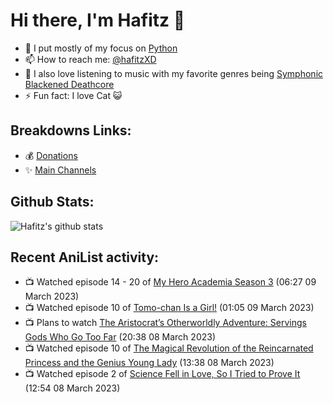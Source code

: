# Hi there, I'm Hafitz 👋
- 🐍 I put mostly of my focus on [Python](https://python.org)
- 📫 How to reach me: [@hafitzXD](https://t.me/hafitzXD)
- 🎵 I also love listening to music with my favorite genres being [Symphonic Blackened Deathcore](https://youtu.be/qyYmS_iBcy4)
- ⚡ Fun fact: I love Cat 😺

## Breakdowns Links:
- 💰 [Donations](https://t.me/TheBreakdowns/2)
- ✨ [Main Channels](https://t.me/TheBreakdowns)

## Github Stats:
![Hafitz's github stats](https://github-readme-stats.vercel.app/api?username=breakdowns&show_icons=true&count_private=true&bg_color=00000000&text_color=777)

## Recent AniList activity:
<!-- ANILIST_ACTIVITY:start -->

-   📺 Watched episode 14 - 20 of [My Hero Academia Season 3](https://anilist.co/anime/100166) (06:27 09 March 2023)
-   📺 Watched episode 10 of [Tomo-chan Is a Girl!](https://anilist.co/anime/151806) (01:05 09 March 2023)
-   📺 Plans to watch [The Aristocrat’s Otherworldly Adventure: Servings Gods Who Go Too Far](https://anilist.co/anime/153332) (20:38 08 March 2023)
-   📺 Watched episode 10 of [The Magical Revolution of the Reincarnated Princess and the Genius Young Lady](https://anilist.co/anime/153629) (13:38 08 March 2023)
-   📺 Watched episode 2 of [Science Fell in Love, So I Tried to Prove It](https://anilist.co/anime/107067) (12:54 08 March 2023)

<!-- ANILIST_ACTIVITY:end -->
